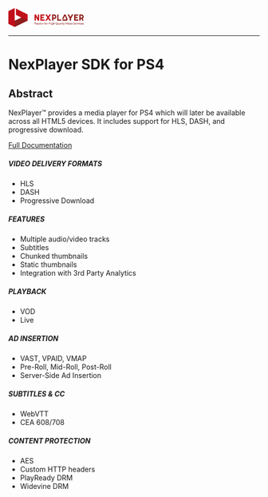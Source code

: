 <a id="introduction-top"> </a>


<img width="30%" text-align="center" src="./_images/logo.png" alt="Nexplayer logo" >

***

# NexPlayer SDK for PS4<!-- {docsify-ignore-all} -->

## Abstract
<!-- NexPlayer™ provides a media player across all HTML5 compatible devices. It includes support for HLS, DASH, and progressive download. -->
NexPlayer™ provides a media player for PS4 which will later be available across all HTML5 devices. It includes support for HLS, DASH, and progressive download.

<div class="listsContainer">
<a href="https://nexplayer.github.io/NexHTML5/#/" class="hideText"> Full Documentation </a>
<div class="blocks">
<h5 class="titleBlocks">VIDEO DELIVERY FORMATS</h5>
  <ul class="list">  
      <li>HLS </li>      
      <li>DASH </li>  
      <li>Progressive Download </li>      
  </ul>
</div>
<div class="blocks">
<h5 class="titleBlocks">FEATURES</h5>
  <ul class="list">      
      <li>Multiple audio/video tracks </li>
      <li>Subtitles</li> 
      <li>Chunked thumbnails</li>
      <li>Static thumbnails</li>
      <li>Integration with 3rd Party Analytics</li>
  </ul>
</div>
<div class="blocks">
<h5 class="titleBlocks">PLAYBACK</h5>
  <ul class="list">  
      <li>VOD </li>      
      <li>Live </li>             
  </ul>
</div>
<div class="blocks">
<h5 class="titleBlocks">AD INSERTION</h5>
  <ul class="list">  
      <li>VAST, VPAID, VMAP </li>      
      <li>Pre-Roll, Mid-Roll, Post-Roll </li>
      <li>Server-Side Ad Insertion</li>
  </ul>
</div>
<div class="blocks">
<h5 class="titleBlocks">SUBTITLES & CC</h5>
  <ul class="list">  
      <li>WebVTT </li>      
      <li>CEA 608/708 </li> 
  </ul>
</div>
<div class="blocks">
<h5 class="titleBlocks">CONTENT PROTECTION</h5>
  <ul class="list">  
      <li>AES </li>     
      <li>Custom HTTP headers</li>
      <li>PlayReady DRM </li>   
      <li>Widevine DRM </li>     
  </ul>
</div>
</div>
